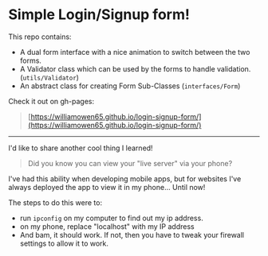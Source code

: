 # Simple Login/Signup form!


This repo contains:

- A dual form interface with a nice animation to switch between the two forms. 
- A Validator class which can be used by the forms to handle validation. (`utils/Validator`) 
- An abstract class for creating Form Sub-Classes (`interfaces/Form`)

Check it out on gh-pages: 
> [https://williamowen65.github.io/login-signup-form/](https://williamowen65.github.io/login-signup-form/)

---

I'd like to share another cool thing I learned! 

> Did you know you can view your "live server" via your phone? 

I've had this ability when developing mobile apps, but for websites I've always deployed the app to view it in my phone... Until now!

The steps to do this were to:

- run `ipconfig` on my computer to find out my ip address.
- on my phone, replace "localhost" with my IP address
- And bam, it should work. If not, then you have to tweak your firewall settings to allow it to work.